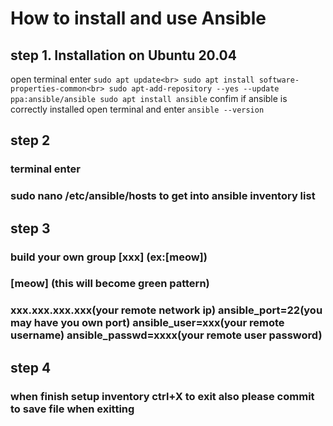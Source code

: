 # How to install and use Ansible

## step 1. Installation on Ubuntu 20.04
open terminal enter 
``sudo apt update<br>
sudo apt install software-properties-common<br>
sudo apt-add-repository --yes --update ppa:ansible/ansible
sudo apt install ansible``
confim if ansible is correctly installed 
open terminal and enter
``ansible --version``

## step 2
### terminal enter 
### sudo nano /etc/ansible/hosts to get into ansible inventory list

## step 3
### build your own group [xxx] (ex:[meow])
### [meow] (this will become green pattern)
### xxx.xxx.xxx.xxx(your remote network ip) ansible_port=22(you may have you own port)  ansible_user=xxx(your remote username) ansible_passwd=xxxx(your remote user password)

## step 4
### when finish setup inventory ctrl+X to exit also  please commit to save file when exitting
